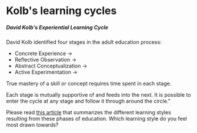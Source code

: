 # Kolb's learning cycles
##### David Kolb's Experiential Learning Cycle

David Kolb identified four stages in the adult education process:

* Concrete Experience &rarr;
* Reflective Observation &rarr;
* Abstract Conceptualization &rarr;
* Active Experimentation &rarr;

True mastery of a skill or concept requires time spent in each stage.


Each stage is mutually supportive of and feeds into the next. It is possible to enter the cycle at any stage and follow it through around the circle."

Please read [this article](http://www.simplypsychology.org/learning-kolb.html) that summarizes the different learning styles resulting from these phases of education. Which learning style do you feel most drawn towards?
